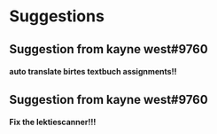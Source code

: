 # Suggestions

## Suggestion from kayne west#9760
#### auto translate birtes textbuch assignments!!
## Suggestion from kayne west#9760
#### Fix the lektiescanner!!!